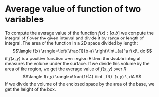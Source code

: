 # Average value of function of two variables

To compute the average value of the function $f(x):[a,b]$ we compute the integral of $f$ over the given interval and divide it by range or length of integral.
The area of the function in a 2D space divided by length : $$\langle f(x) \rangle=\left( \frac{1}{b-a} \right)\int _{a}^a f(x)\, dx  $$
if $f(x,y)$ is a positive function over region $R$ then the double integral measures the volume under the surface. If we divide this volume by the area of the region, we get the average value of $f(x,y)$ over $R$ $$\langle f(x,y) \rangle=\frac{1}{A} \iint _{R} f(x,y) \, dA  $$
If we divide the volume of the enclosed space by the area of the base, we get the height of the box. 
